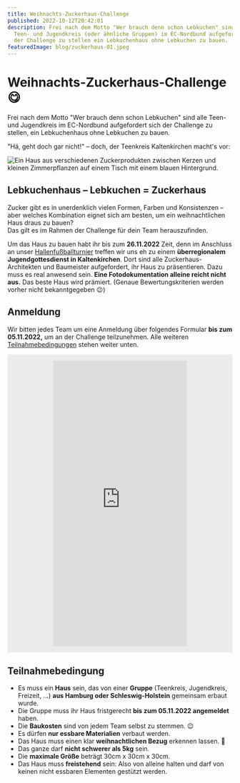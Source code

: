 ```yaml
---
title: Weihnachts-Zuckerhaus-Challenge
published: 2022-10-12T20:42:01
description: Frei nach dem Motto "Wer brauch denn schon Lebkuchen" sind alle
  Teen- und Jugendkreis (oder ähnliche Gruppen) im EC-Nordbund aufgefordert sich
  der Challenge zu stellen ein Lebkuchenhaus ohne Lebkuchen zu bauen.
featuredImage: blog/zuckerhaus-01.jpeg
---
```

# Weihnachts-Zuckerhaus-Challenge 😋

Frei nach dem Motto "Wer brauch denn schon Lebkuchen" sind alle Teen- und Jugendkreis im EC-Nordbund aufgefordert sich der Challenge zu stellen, ein Lebkuchenhaus ohne Lebkuchen zu bauen.

"Hä, geht doch gar nicht!" – doch, der Teenkreis Kaltenkirchen macht's vor:

![Ein Haus aus verschiedenen Zuckerprodukten zwischen Kerzen und kleinen Zimmerpflanzen auf einem Tisch mit einem blauen Hintergrund.](blog/zuckerhaus-01.jpeg "Zuckerhaus Demo vom Teenkreis Kaltenkirchen")

## Lebkuchenhaus – Lebkuchen = Zuckerhaus

Zucker gibt es in unerdenklich vielen Formen, Farben und Konsistenzen – aber welches Kombination eignet sich am besten, um ein weihnachtlichen Haus draus zu bauen?\
Das gilt es im Rahmen der Challenge für dein Team herauszufinden.

Um das Haus zu bauen habt ihr bis zum **26.11.2022** Zeit, denn im Anschluss an unser [Hallenfußballturnier](https://www.ec-nordbund.de/veranstaltungen/2022sHallenFBall) treffen wir uns eh zu einem **überregionalem Jugendgottesdienst in Kaltenkirchen**. Dort sind alle Zuckerhaus-Architekten und Baumeister aufgefordert, ihr Haus zu präsentieren. Dazu muss es real anwesend sein. **Eine Fotodokumentation alleine reicht nicht aus.** Das beste Haus wird prämiert. (Genaue Bewertungskriterien werden vorher nicht bekanntgegeben 😉)

## Anmeldung

Wir bitten jedes Team um eine Anmeldung über folgendes Formular **bis zum 05.11.2022,** um an der Challenge teilzunehmen. Alle weiteren [Teilnahmebedingungen](#Teilnahmebedingung) stehen weiter unten.

<div style="background: hsl(0, 0%, 92%); padding: 1em; display: grid; justify-content: center;">
<iframe width="640px" height="640px" src= "https://forms.office.com/Pages/ResponsePage.aspx?id=lDZs0n-42k-MGH7D3WERTGAikpWg1d9EkFOBg9FDTk5UM0UzNThKWE8ySzhSNVFFMEVIOFlOMllZWiQlQCN0PWcu&embed=true" frameborder= "0" marginwidth= "0" marginheight= "0" style= "border: none; width:100%; max-height:100vh" allowfullscreen webkitallowfullscreen mozallowfullscreen msallowfullscreen> </iframe>
</div>

## Teilnahmebedingung

* Es muss ein **Haus** sein, das von einer **Gruppe** (Teenkreis, Jugendkreis, Freizeit, ...) **aus Hamburg oder Schleswig-Holstein** gemeinsam erbaut wurde.
* Die Gruppe muss ihr Haus fristgerecht **bis zum 05.11.2022 angemeldet** haben.
* Die **Baukosten** sind von jedem Team selbst zu stemmen. 😉
* Es dürfen **nur essbare Materialien** verbaut werden.
* Das Haus muss einen klar **weihnachtlichen Bezug** erkennen lassen. 🎅
* Das ganze darf **nicht schwerer als 5kg** sein.
* Die **maximale Größe** beträgt 30cm x 30cm x 30cm.
* Das Haus muss **freistehend** sein: Also von alleine halten und darf von keinen nicht essbaren Elementen gestützt werden.